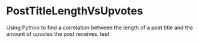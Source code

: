 # PostTitleLengthVsUpvotes
Using Python to find a correlation between the length of a post title and the amount of upvotes the post receives. test
